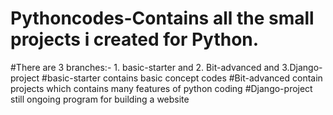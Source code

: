 # Pythoncodes-Contains all the small projects i created for Python.
#There are 3 branches:- 1. basic-starter and 2. Bit-advanced and 3.Django-project
#basic-starter contains basic concept codes
#Bit-advanced contain projects which contains many features of python coding
#Django-project still ongoing program for building a website
